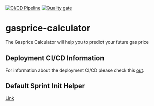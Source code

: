 [![CI/CD Pipeline](https://github.com/JanoschA/gasprice-calculator/actions/workflows/pipeline.yml/badge.svg?branch=master)](https://github.com/JanoschA/gasprice-calculator/actions/workflows/pipeline.yml)
[![Quality gate](https://sonarcloud.io/api/project_badges/quality_gate?project=JanoschA_gasprice-calculator)](https://sonarcloud.io/summary/new_code?id=JanoschA_gasprice-calculator)

# gasprice-calculator
The Gasprice Calculator will help you to predict your future gas price

## Deployment CI/CD Information
For information about the deployment CI/CD please check this [out](DEPLOYMENT_README.md).

## Default Sprint Init Helper
[Link](HELP.md)